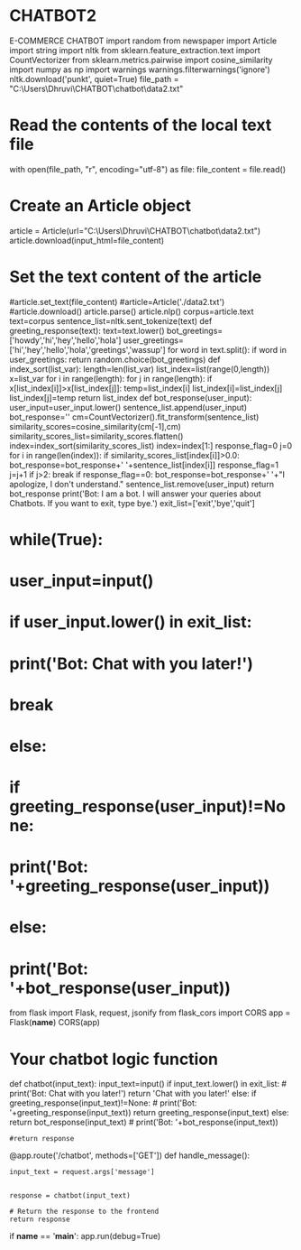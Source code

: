 # CHATBOT2
E-COMMERCE CHATBOT
import random
from newspaper import Article
import string
import nltk
from sklearn.feature_extraction.text import CountVectorizer
from sklearn.metrics.pairwise import cosine_similarity
import numpy as np
import warnings
warnings.filterwarnings('ignore')
nltk.download('punkt', quiet=True)
file_path = "C:\\Users\\Dhruvi\\CHATBOT\\chatbot\\data2.txt"

# Read the contents of the local text file
with open(file_path, "r", encoding="utf-8") as file:
    file_content = file.read()

# Create an Article object
article = Article(url="C:\\Users\\Dhruvi\\CHATBOT\\chatbot\\data2.txt")
article.download(input_html=file_content)

# Set the text content of the article
#article.set_text(file_content)
#article=Article('./data2.txt')
#article.download()
article.parse()
article.nlp()
corpus=article.text
text=corpus 
sentence_list=nltk.sent_tokenize(text)
def greeting_response(text):
    text=text.lower()
    bot_greetings=['howdy','hi','hey','hello','hola']
    user_greetings=['hi','hey','hello','hola','greetings','wassup']
    for word in text.split():
        if word in user_greetings:
            return random.choice(bot_greetings)
def index_sort(list_var):
    length=len(list_var)
    list_index=list(range(0,length))
    x=list_var
    for i in range(length):
        for j in range(length):
            if x[list_index[i]]>x[list_index[j]]:
                temp=list_index[i]
                list_index[i]=list_index[j]
                list_index[j]=temp
    return list_index
def bot_response(user_input):
    user_input=user_input.lower()
    sentence_list.append(user_input)
    bot_response=''
    cm=CountVectorizer().fit_transform(sentence_list)
    similarity_scores=cosine_similarity(cm[-1],cm)
    similarity_scores_list=similarity_scores.flatten()
    index=index_sort(similarity_scores_list)
    index=index[1:]
    response_flag=0
    j=0
    for i in range(len(index)):
        if similarity_scores_list[index[i]]>0.0:
            bot_response=bot_response+' '+sentence_list[index[i]]
            response_flag=1
            j=j+1
        if j>2:
            break
    if response_flag==0:
        bot_response=bot_response+' '+"I apologize, I don't understand."
    sentence_list.remove(user_input)
    return bot_response
print('Bot: I am a bot. I will answer your queries about Chatbots. If you want to exit, type bye.')
exit_list=['exit','bye','quit']
# while(True):
#     user_input=input()
#     if user_input.lower() in exit_list:
#         print('Bot: Chat with you later!')
#         break
#     else:
#         if greeting_response(user_input)!=None:
#             print('Bot: '+greeting_response(user_input))
#         else:
#             print('Bot: '+bot_response(user_input))

from flask import Flask, request, jsonify
from flask_cors import CORS
app = Flask(__name__)
CORS(app)
# Your chatbot logic function
def chatbot(input_text):
    input_text=input()
    if input_text.lower() in exit_list:
       # print('Bot: Chat with you later!')
        return 'Chat with you later!'
    else:
        if greeting_response(input_text)!=None:
           # print('Bot: '+greeting_response(input_text))
            return greeting_response(input_text)
        else:
            return bot_response(input_text)
           # print('Bot: '+bot_response(input_text))

    #return response


@app.route('/chatbot', methods=['GET'])
def handle_message():
    
    input_text = request.args['message']

    
    response = chatbot(input_text)

    # Return the response to the frontend
    return response

if __name__ == '__main__':
    app.run(debug=True)
